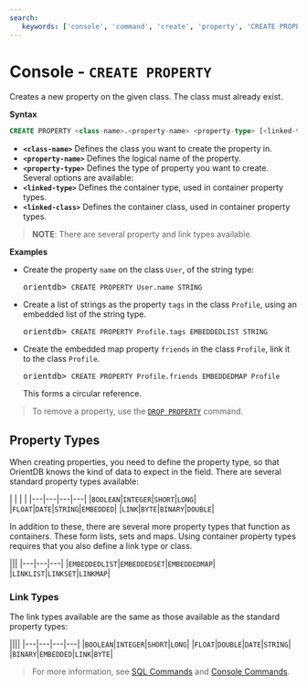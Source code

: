 ```yaml
---
search:
   keywords: ['console', 'command', 'create', 'property', 'CREATE PROPERTY']
---
```


<!-- proofread 2015-01-07 SAM -->

# Console - `CREATE PROPERTY`

Creates a new property on the given class. The class must already exist.

**Syntax**

```sql
CREATE PROPERTY <class-name>.<property-name> <property-type> [<linked-type>][ <linked-class>]
```

- **`<class-name>`** Defines the class you want to create the property in.
- **`<property-name>`** Defines the logical name of the property.
- **`<property-type>`** Defines the type of property you want to create.  Several options are available:
 - **`<linked-type>`** Defines the container type, used in container property types.
 - **`<linked-class>`** Defines the container class, used in container property types.

>**NOTE**: There are several property and link types available. 

**Examples**

- Create the property `name` on the class `User`, of the string type:

  <pre>
  orientdb> <code class="lang-sql userinput">CREATE PROPERTY User.name STRING</code>
  </pre>

- Create a list of strings as the property `tags` in the class `Profile`, using an embedded list of the string type.

  <pre>
  orientdb> <code class="lang-sql userinput">CREATE PROPERTY Profile.tags EMBEDDEDLIST STRING</code>
  </pre>

- Create the embedded map property `friends` in the class `Profile`, link it to the class `Profile`.

  <pre>
  orientdb> <code class="lang-sql userinput">CREATE PROPERTY Profile.friends EMBEDDEDMAP Profile</code>
  </pre>

  This forms a circular reference.


>To remove a property, use the [`DROP PROPERTY`](../SQL-Drop-Property.md) command.  

## Property Types

When creating properties, you need to define the property type, so that OrientDB knows the kind of data to expect in the field.  There are several standard property types available:

| | | |
|---|---|---|---|
|`BOOLEAN`|`INTEGER`|`SHORT`|`LONG`|
|`FLOAT`|`DATE`|`STRING`|`EMBEDDED`|
|`LINK`|`BYTE`|`BINARY`|`DOUBLE`|

In addition to these, there are several more property types that function as containers. These form lists, sets and maps. Using container property types requires that you also define a link type or class.

|||
|---|---|---|
|`EMBEDDEDLIST`|`EMBEDDEDSET`|`EMBEDDEDMAP`|
|`LINKLIST`|`LINKSET`|`LINKMAP`| 

### Link Types

The link types available are the same as those available as the standard property types:

||||
|---|---|---|---|
|`BOOLEAN`|`INTEGER`|`SHORT`|`LONG`|
|`FLOAT`|`DOUBLE`|`DATE`|`STRING`|
|`BINARY`|`EMBEDDED`|`LINK`|`BYTE`|


>For more information, see [SQL Commands](../Commands.md) and [Console Commands](Console-Commands.md).


